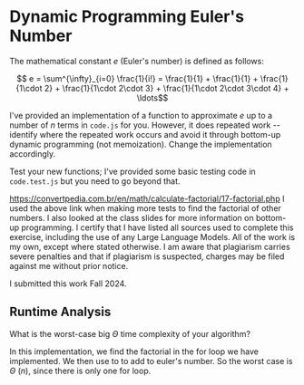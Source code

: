 # Dynamic Programming Euler's Number

The mathematical constant $e$ (Euler's number) is defined as follows:

$$ e = \sum^{\infty}_{i=0} \frac{1}{i!} = \frac{1}{1} + \frac{1}{1} +
\frac{1}{1\cdot 2} + \frac{1}{1\cdot 2\cdot 3} + \frac{1}{1\cdot 2\cdot 3\cdot
4} + \ldots$$

I've provided an implementation of a function to approximate $e$ up to a number
of $n$ terms in `code.js` for you. However, it does repeated work -- identify
where the repeated work occurs and avoid it through bottom-up dynamic
programming (not memoization). Change the implementation accordingly.

Test your new functions; I've provided some basic testing code in `code.test.js`
but you need to go beyond that.

https://convertpedia.com.br/en/math/calculate-factorial/17-factorial.php
I used the above link when making more tests to find the factorial of other numbers. I also looked at the class slides for more information on bottom-up programming.
I certify that I have listed all sources used to complete this exercise, including the use of any Large Language Models. All of the work is my own, except where stated otherwise. I am aware that plagiarism carries severe penalties and that if plagiarism is suspected, charges may be filed against me without prior notice.

I submitted this work Fall 2024.


## Runtime Analysis

What is the worst-case big $\Theta$ time complexity of your algorithm?

In this implementation, we find the factorial in the for loop we have implemented. We then use to to add to euler's number. So the worst case is $\Theta$ $(n)$, since there is only one for loop.
